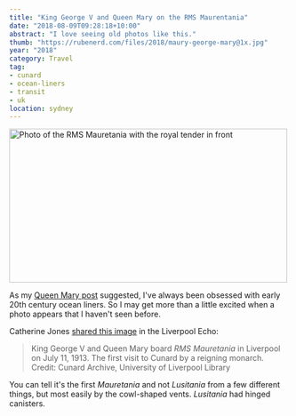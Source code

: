 ```yaml
---
title: "King George V and Queen Mary on the RMS Maurentania"
date: "2018-08-09T09:28:18+10:00"
abstract: "I love seeing old photos like this."
thumb: "https://rubenerd.com/files/2018/maury-george-mary@1x.jpg"
year: "2018"
category: Travel
tag:
- cunard
- ocean-liners
- transit
- uk
location: sydney
---
```

<p><img src="https://rubenerd.com/files/2018/maury-george-mary@1x.jpg" srcset="https://rubenerd.com/files/2018/maury-george-mary@1x.jpg 1x, https://rubenerd.com/files/2018/maury-george-mary@2x.jpg 2x" alt="Photo of the RMS Mauretania with the royal tender in front" style="width:500px; height:277px;" /></p>

As my [Queen Mary post] suggested, I've always been obsessed with early 20th century ocean liners. So I may get more than a little excited when a photo appears that I haven't seen before.

Catherine Jones [shared this image] in the Liverpool Echo:

> King George V and Queen Mary board *RMS Mauretania* in Liverpool on July 11, 1913. The first visit to Cunard by a reigning monarch. Credit: Cunard Archive, University of Liverpool Library

You can tell it's the first *Mauretania* and not *Lusitania* from a few different things, but most easily by the cowl-shaped vents. *Lusitania* had hinged canisters.

[Queen Mary post]: https://rubenerd.com/visiting-the-rms-queen-mary/ "Blog post: Visiting the RMS Queen Mary"
[shared this image]: https://www.liverpoolecho.co.uk/incoming/gallery/cunard-royals-8853158 "Liverpool Echo gallery: Cunard Royals"

